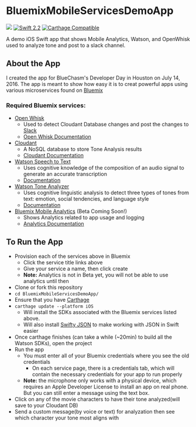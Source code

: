 # BluemixMobileServicesDemoApp
[![](https://img.shields.io/badge/bluemix-powered-blue.svg)](https://bluemix.net)
[![Swift 2.2](https://img.shields.io/badge/Swift-2.2-orange.svg?style=flat)](https://developer.apple.com/swift/)
[![Carthage Compatible](https://img.shields.io/badge/Carthage-compatible-4BC51D.svg?style=flat)](https://github.com/Carthage/Carthage)

A demo iOS Swift app that shows Mobile Analytics, Watson, and OpenWhisk used to analyze tone and post to a slack channel.


## About the App

I created the app for BlueChasm's Developer Day in Houston on July 14, 2016. The app is meant to show how easy it is to creat powerful apps using various microservices found on [Bluemix](https://new-console.ng.bluemix.net/)

### Required Bluemix services:
 * [Open Whisk](https://new-console.ng.bluemix.net/openwhisk/?cm_mmc=developerWorks-_-dWdevcenter-_-open-_-lp)
    * Used to detect Cloudant Database changes and post the changes to [Slack](https://slack.com/)
    * [Open Whisk Documentation](https://developer.ibm.com/open/openwhisk/)
 * [Cloudant](https://new-console.ng.bluemix.net/catalog/services/cloudant-nosql-db/)
    * A NoSQL database to store Tone Analysis results
    * [Cloudant Documentation](https://docs.cloudant.com/authorization.html)
 * [Watson Speech to Text](https://new-console.ng.bluemix.net/catalog/services/speech-to-text/)
    * Uses cognitive knowledge of the composition of an audio signal to generate an accurate transcription
    * [Documentation](https://www.ibm.com/watson/developercloud/speech-to-text.html)
 * [Watson Tone Analyzer](https://new-console.ng.bluemix.net/catalog/services/tone-analyzer/)
    * Uses cognitive linguistic analysis to detect three types of tones from text: emotion, social tendencies, and language style
    * [Documentation](https://www.ibm.com/watson/developercloud/tone-analyzer/api/v3/)
 * [Bluemix Mobile Analytics](https://new-console.ng.bluemix.net/docs/services/mobileanalytics/index.html) (Beta Coming Soon!)
    * Shows Analytics related to app usage and logging
    * [Analytics Documentation](https://new-console.ng.bluemix.net/docs/services/mobileanalytics/index.html)

## To Run the App
 * Provision each of the services above in Bluemix
    * Click the service title links above
    * Give your service a name, then click create
    * **Note:** Analytics is not in Beta yet, you will not be able to use analytics until then
 * Clone or fork this repository
 * `cd BluemixMobileServicesDemoApp/`
 * Ensure that you have [Carthage](https://github.com/Carthage/Carthage#installing-carthage)
 * `carthage update --platform iOS`
    * Will install the SDKs associated with the Bluemix services listed above.
    * Will also install [Swifty JSON](https://github.com/SwiftyJSON/SwiftyJSON) to make working with JSON in Swift easier
 * Once carthage finishes (can take a while (~20min) to build all the Watson SDKs), open the project
 * Run the app
   * You must enter all of your Bluemix credentials where you see the old credentials
      * On each service page, there is a credentials tab, which will contain the necessary credentials for your app to run properly
   * **Note:** the microphone only works with a physical device, which requires an Apple Developer License to install an app on real phone. But you can still enter a message using the text box.
 * Click on any of the movie characters to have their tone analyzed(will save to your Cloudant DB)
 * Send a custom message(by voice or text) for analyzation then see which character your tone most aligns with

